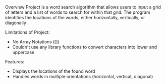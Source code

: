 Overview
Project is a word search algorithm that allows users to input a grid of letters and a list of words to search for within that grid. The program identifies the locations of the words, either horizontally, vertically, or diagonally


Limitations of Project: 
  - No Array Notations ([])
  - Couldn't use any library functions to convert characters into lower and uppercase

Features: 
  - Displays the locations of the found word
  - Handles words in multiple orientations (horizontal, vertical, diagonal)








